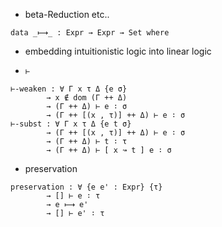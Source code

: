 + beta-Reduction etc..

```{agda}
data _⟼_ : Expr → Expr → Set where
```

+ embedding intuitionistic logic into linear logic

+ `⊢`

```{agda}
⊢-weaken : ∀ Γ x τ Δ {e σ}
        → x ∉ dom (Γ ++ Δ)
        → (Γ ++ Δ) ⊢ e ∶ σ
        → (Γ ++ [(x , τ)] ++ Δ) ⊢ e ∶ σ
⊢-subst : ∀ Γ x τ Δ {e t σ}
        → (Γ ++ [(x , τ)] ++ Δ) ⊢ e ∶ σ
        → (Γ ++ Δ) ⊢ t ∶ τ
        → (Γ ++ Δ) ⊢ [ x ↝ t ] e ∶ σ
```

+ preservation

```{agda}
preservation : ∀ {e e' : Expr} {τ}
        → [] ⊢ e ∶ τ
        → e ⟼ e'
        → [] ⊢ e' ∶ τ
```
